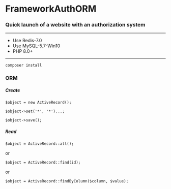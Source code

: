 # FrameworkAuthORM
### Quick launch of a website with an authorization system

_______
* Use Redis-7.0
* Use MySQL-5.7-Win10
* PHP 8.0+
_______

```
composer install
```

### ORM

##### Create

```
$object = new ActiveRecord();
```
```
$object->set('*', '*')...;
```
```
$object->save();
```

##### Read

```
$object = ActiveRecord::all();
```
or
```
$object = ActiveRecord::find(id);
```
or
```
$object = ActiveRecord::findByColumn($column, $value);
```
